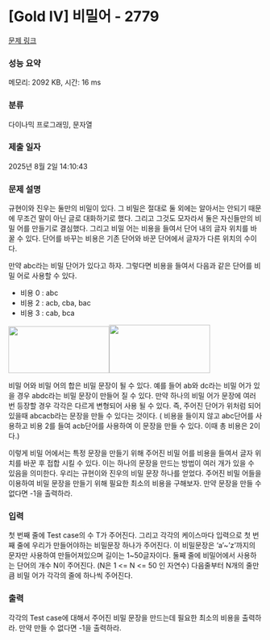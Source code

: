 # [Gold IV] 비밀어 - 2779 

[문제 링크](https://www.acmicpc.net/problem/2779) 

### 성능 요약

메모리: 2092 KB, 시간: 16 ms

### 분류

다이나믹 프로그래밍, 문자열

### 제출 일자

2025년 8월 2일 14:10:43

### 문제 설명

<p>규현이와 진우는 둘만의 비밀이 있다. 그 비밀은 절대로 둘 외에는 알아서는 안되기 때문에 무조건 말이 아닌 글로 대화하기로 했다. 그리고 그것도 모자라서 둘은 자신들만의 비밀 어를 만들기로 결심했다. 그리고 비밀 어는 비용을 들여서 단어 내의 글자 위치를 바꿀 수 있다. 단어를 바꾸는 비용은 기존 단어와 바꾼 단어에서 글자가 다른 위치의 수이다. </p>

<p>만약 abc라는 비밀 단어가 있다고 하자. 그렇다면 비용을 들여서 다음과 같은 단어를 비밀 어로 사용할 수 있다.</p>

<ul>
	<li>비용 0 : abc</li>
	<li>비용 2 : acb, cba, bac</li>
	<li>비용 3 : cab, bca</li>
</ul>

<p><img alt="" src="https://www.acmicpc.net/upload/images/sg1.png" style="height:93px; width:200px"><img alt="" src="https://www.acmicpc.net/upload/images/sg2.png" style="height:96px; width:200px"></p>

<p>비밀 어와 비밀 어의 합은 비밀 문장이 될 수 있다.  예를 들어 ab와 dc라는 비밀 어가 있을 경우 abdc라는 비밀 문장이 만들어 질 수 있다. 만약 하나의 비밀 어가 문장에 여러 번 등장할 경우 각각은 다르게 변형되어 사용 될 수 있다. 즉, 주어진 단어가 위처럼 되어 있을때 abcacb라는 문장을 만들 수 있다는 것이다. ( 비용을 들이지 않고 abc단어를 사용하고 비용 2를 들여 acb단어를 사용하여 이 문장을 만들 수 있다. 이때 총 비용은 2이다.)</p>

<p>이렇게 비밀 어에서는 특정 문장을 만들기 위해 주어진 비밀 어를 비용을 들여서 글자 위치를 바꾼 후 접합 시킬 수 있다. 이는 하나의 문장을 만드는 방법이 여러 개가 있을 수 있음을 의미한다.  우리는 규현이와 진우의 비밀 문장 하나를 얻었다. 주어진 비밀 어들을 이용하여 비밀 문장을 만들기 위해 필요한 최소의 비용을 구해보자. 만약 문장을 만들 수 없다면 -1을 출력하라.</p>

### 입력 

 <p>첫 번째 줄에 Test case의 수 T가 주어진다. 그리고 각각의 케이스마다 입력으로 첫 번째 줄에  우리가 만들어야하는 비밀문장 하나가 주어진다. 이 비밀문장은 ‘a’~’z’까지의 문자만 사용하여 만들어져있으며 길이는 1~50글자이다. 둘째 줄에 비밀어에서 사용하는 단어의 개수 N이 주어진다. (N은 1 <= N <= 50 인 자연수) 다음줄부터 N개의 줄만큼 비밀 어가 각각의 줄에 하나씩 주어진다.</p>

### 출력 

 <p>각각의 Test case에 대해서 주어진 비밀 문장을 만드는데 필요한 최소의 비용을 출력하라. 만약 만들 수 없다면 -1을 출력하라.</p>

